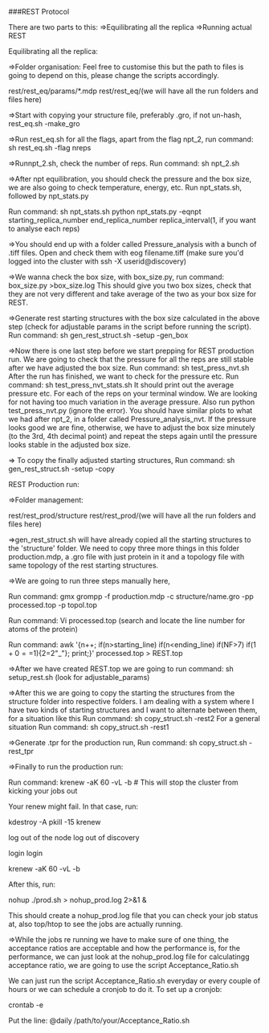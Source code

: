 ###REST Protocol

There are two parts to this:
=>Equilibrating all the replica
=>Running actual REST


Equilibrating all the replica:

=>Folder organisation:
Feel free to customise this but the path to files is going to depend on this, please change the scripts accordingly. 

rest/rest_eq/params/*.mdp
rest/rest_eq/(we will have all the run folders and files here)


=>Start with copying your structure file, preferably .gro, if not un-hash, rest_eq.sh -make_gro

=>Run rest_eq.sh for all the flags, apart from the flag npt_2, run command: sh rest_eq.sh -flag nreps

=>Runnpt_2.sh, check the number of reps. Run command: sh npt_2.sh

=>After npt equilibration, you should check the pressure and the box size, we are also going to check temperature, energy, etc. Run npt_stats.sh, followed by npt_stats.py 

Run command: sh npt_stats.sh 
python npt_stats.py -eqnpt starting_replica_number end_replica_number replica_interval(1, if you want to analyse each reps)

=>You should end up with a folder called Pressure_analysis with a bunch of .tiff files. Open and check them with eog filename.tiff (make sure you'd logged into the cluster with ssh -X userid@discovery)

=>We wanna check the box size, with box_size.py, 
run command: box_size.py >box_size.log
This should give you two box sizes, check that they are not very different and take average of the two as your box size for REST.

=>Generate rest starting structures with the box size calculated in the above step (check for adjustable params in the script before running the script). Run command: sh gen_rest_struct.sh -setup -gen_box 

=>Now there is one last step before we start prepping for REST production run. We are going to check that the pressure for all the reps are still stable after we have adjusted the box size. 
Run command: sh test_press_nvt.sh
After the run has finished, we want to check for the pressure etc. 
Run command: sh test_press_nvt_stats.sh 
It should print out the average pressure etc. For each of the reps on your terminal window. We are looking for not having too much variation in the average pressure. 
Also run python test_press_nvt.py (ignore the error). You should have similar plots to what we had after npt_2, in a folder called Pressure_analysis_nvt.
If the pressure looks good we are fine, otherwise, we have to adjust the box size minutely (to the 3rd, 4th decimal point) and repeat the steps again until the pressure looks stable in the adjusted box size. 

=> To copy the finally adjusted starting structures, 
Run command: sh gen_rest_struct.sh -setup -copy


REST Production run:

=>Folder management:

rest/rest_prod/structure
rest/rest_prod/(we will have all the run folders and files here)

=>gen_rest_struct.sh will have already copied all the starting structures to the 'structure' folder. We need to copy three more things in this folder production.mdp, a .gro file with just protein in it and a topology file with same topology of the rest starting structures. 


=>We are going to run three steps manually here, 

Run command: gmx grompp -f production.mdp -c structure/name.gro -pp processed.top -p topol.top

Run command: Vi processed.top (search and locate the line number for atoms of the protein)

Run command: awk '{n++; if(n>starting_line) if(n<ending_line) if(NF>7) if($1+0==$1){$2=$2"_"}; print;}' processed.top > REST.top

=>After we have created REST.top we are going to run command: sh setup_rest.sh (look for adjustable_params)

=>After this we are going to copy the starting the structures from the structure folder into respective folders. I am dealing with a system where I have two kinds of starting structures and I want to alternate between them, for a situation like this 
Run command: sh copy_struct.sh -rest2
For a general situation 
Run command: sh copy_struct.sh -rest1

=>Generate .tpr for the production run, 
Run command: sh copy_struct.sh -rest_tpr

=>Finally to run the production run:

Run command: krenew -aK 60 -vL -b # This will stop the cluster from kicking your jobs out

Your renew might fail. In that case, run:

kdestroy -A
pkill -15 krenew

log out of the node
log out of discovery

login
login

krenew -aK 60 -vL -b


After this, run:

nohup ./prod.sh > nohup_prod.log 2>&1 &

This should create a nohup_prod.log file that you can check your job status at, also top/htop to see the jobs are actually running. 

=>While the jobs re running we have to make sure of one thing, the acceptance ratios are acceptable and how the performance is, for the performance, we can just look at the nohup_prod.log file for calculatingg acceptance ratio, we are going to use the script Acceptance_Ratio.sh

We can just run the script Acceptance_Ratio.sh everyday or every couple of hours or we can schedule a cronjob to do it. To set up a cronjob:

crontab -e

Put the line: @daily /path/to/your/Acceptance_Ratio.sh
